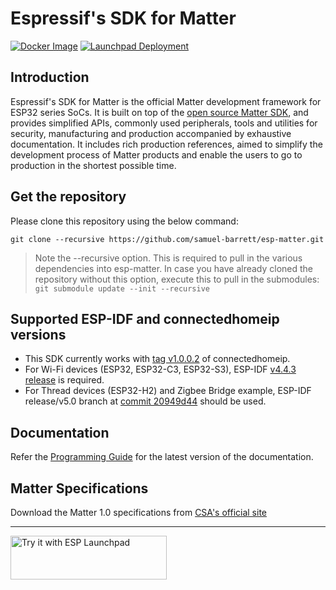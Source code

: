 # Espressif's SDK for Matter

[![Docker Image](https://github.com/espressif/esp-matter/actions/workflows/docker-image.yml/badge.svg)](https://github.com/espressif/esp-matter/actions/workflows/docker-image.yml)
[![Launchpad Deployment](https://github.com/espressif/esp-matter/actions/workflows/pages.yml/badge.svg)](https://github.com/espressif/esp-matter/actions/workflows/pages.yml)

## Introduction

Espressif's SDK for Matter is the official Matter development framework for ESP32 series SoCs. It is built on top of the [open source Matter SDK](https://github.com/project-chip/connectedhomeip/), and provides simplified APIs, commonly used peripherals, tools and utilities for security, manufacturing and production accompanied by exhaustive documentation. It includes rich production references, aimed to simplify the development process of Matter products and enable the users to go to production in the shortest possible time.


## Get the repository

Please clone this repository using the below command:

```
git clone --recursive https://github.com/samuel-barrett/esp-matter.git
```

> Note the --recursive option. This is required to pull in the various dependencies into esp-matter. In case you have already cloned the repository without this option, execute this to pull in the submodules: `git submodule update --init --recursive`


## Supported ESP-IDF and connectedhomeip versions

- This SDK currently works with [tag v1.0.0.2](https://github.com/espressif/connectedhomeip/tree/v1.0.0.2) of connectedhomeip.
- For Wi-Fi devices (ESP32, ESP32-C3, ESP32-S3), ESP-IDF [v4.4.3 release](https://github.com/espressif/esp-idf/releases/tag/v4.4.3) is required.
- For Thread devices (ESP32-H2) and Zigbee Bridge example, ESP-IDF release/v5.0 branch at [commit 20949d44](https://github.com/espressif/esp-idf/tree/20949d44) should be used.


## Documentation

Refer the [Programming Guide](https://docs.espressif.com/projects/esp-matter/en/latest/) for the latest version of the documentation.


## Matter Specifications
Download the Matter 1.0 specifications from [CSA's official site](https://csa-iot.org/developer-resource/specifications-download-request/)

---

<a href="https://espressif.github.io/esp-launchpad/?flashConfigURL=https://espressif.github.io/esp-matter/launchpad.toml">
    <img alt="Try it with ESP Launchpad" src="https://espressif.github.io/esp-launchpad/assets/try_with_launchpad.png" width="250" height="70">
</a>
